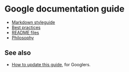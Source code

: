 # Google documentation guide

* [Markdown styleguide](style.md)
* [Best practices](best_practices.md)
* [README files](READMEs.md)
* [Philosophy](philosophy.md)

## See also

* [How to update this guide](https://goto.google.com/doc-guide), for Googlers.
